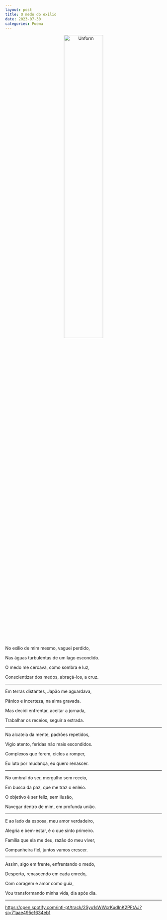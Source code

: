 ```yaml
---
layout: post
title: O medo do exilio
date: 2023-07-30
categories: Poema
---
```


<p align="center">
<img src="{{ site.baseurl }}/images/2023-07-30-O-medo-do-exilio.png" height="50%" width="50%" alt="Unform" />
 </p>

No exílio de mim mesmo, vaguei perdido,

Nas águas turbulentas de um lago escondido.

O medo me cercava, como sombra e luz,

Conscientizar dos medos, abraçá-los, a cruz.

---

Em terras distantes, Japão me aguardava,

Pânico e incerteza, na alma gravada.

Mas decidi enfrentar, aceitar a jornada,

Trabalhar os receios, seguir a estrada.

---

Na alcateia da mente, padrões repetidos,

Vigio atento, feridas não mais escondidos.

Complexos que ferem, ciclos a romper,

Eu luto por mudança, eu quero renascer.

---

No umbral do ser, mergulho sem receio,

Em busca da paz, que me traz o enleio.

O objetivo é ser feliz, sem ilusão,

Navegar dentro de mim, em profunda união.

---

E ao lado da esposa, meu amor verdadeiro,

Alegria e bem-estar, é o que sinto primeiro.

Família que ela me deu, razão do meu viver,

Companheira fiel, juntos vamos crescer.

---

Assim, sigo em frente, enfrentando o medo,

Desperto, renascendo em cada enredo,

Com coragem e amor como guia,

Vou transformando minha vida, dia após dia.

---

https://open.spotify.com/intl-pt/track/2Syu1sWWcrKudInK2PFtAJ?si=71aae495e1634eb1